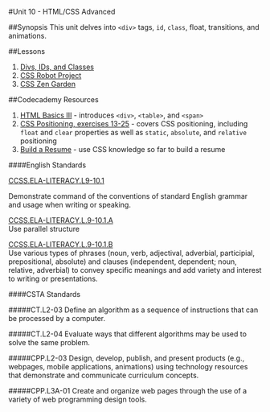 #Unit 10 - HTML/CSS Advanced

##Synopsis
This unit delves into `<div>` tags, `id`, `class`, float, transitions, and animations.

##Lessons

1. [Divs, IDs, and Classes](sessions/1-divIdClass)
2. [CSS Robot Project](sessons/2-project)
2. [CSS Zen Garden](https://github.com/ScriptEdcurriculum/ZenGardenUnit10)

##Codecademy Resources

1. [HTML Basics III](http://www.codecademy.com/courses/web-beginner-en-f8mcL/0/1?curriculum_id=50579fb998b470000202dc8b) - introduces `<div>`, `<table>`, and `<span>`
2. [CSS Positioning, exercises 13-25](http://www.codecademy.com/courses/web-beginner-en-6merh/2/1?curriculum_id=50579fb998b470000202dc8b) - covers CSS positioning, including `float` and `clear` properties as well as `static`, `absolute`, and `relative` positioning
3. [Build a Resume](http://www.codecademy.com/courses/web-beginner-en-9x6JW-WnAFv/0/1?curriculum_id=50579fb998b470000202dc8b) - use CSS knowledge so far to build a resume

####English Standards

[CCSS.ELA-LITERACY.L9-10.1](http://www.corestandards.org/ELA-Literacy/L/9-10/1/)

Demonstrate command of the conventions of standard English grammar and usage when writing or speaking.

[CCSS.ELA-LITERACY.L.9-10.1.A](http://www.corestandards.org/ELA-Literacy/L/9-10/1/a/)  
Use parallel structure

[CCSS.ELA-LITERACY.L.9-10.1.B](http://www.corestandards.org/ELA-Literacy/L/9-10/1/b/)  
Use various types of phrases (noun, verb, adjectival, adverbial, participial, prepositional, absolute) and clauses (independent, dependent; noun, relative, adverbial) to convey specific meanings and add variety and interest to writing or presentations.

####CSTA Standards

#####CT.L2-03
Define an algorithm as a sequence of instructions that can be processed by a computer. 

#####CT.L2-04
Evaluate ways that different algorithms may be used to solve the same problem.

#####CPP.L2-03 
Design, develop, publish, and present products (e.g., webpages, mobile applications,
animations) using technology resources that demonstrate and communicate
curriculum concepts.

#####CPP.L3A-01
Create and organize web pages through the use of a variety of web programming
design tools.

